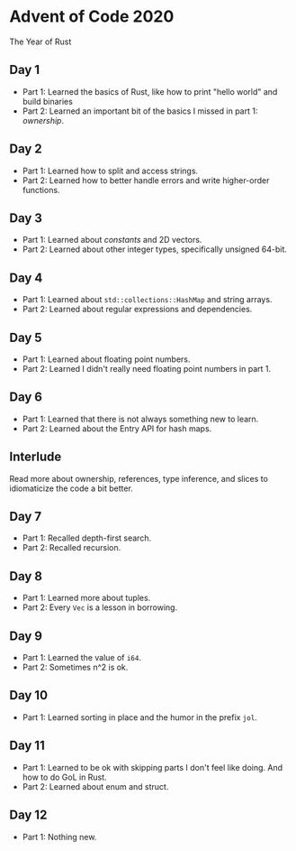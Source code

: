 # Advent of Code 2020

The Year of Rust

## Day 1

* Part 1: Learned the basics of Rust, like how to print "hello world" and build binaries
* Part 2: Learned an important bit of the basics I missed in part 1: *ownership*.

## Day 2

* Part 1: Learned how to split and access strings.
* Part 2: Learned how to better handle errors and write higher-order functions.

## Day 3
* Part 1: Learned about *constants* and 2D vectors.
* Part 2: Learned about other integer types, specifically unsigned 64-bit.

## Day 4
* Part 1: Learned about `std::collections::HashMap` and string arrays.
* Part 2: Learned about regular expressions and dependencies.

## Day 5
* Part 1: Learned about floating point numbers.
* Part 2: Learned I didn't really need floating point numbers in part 1.

## Day 6
* Part 1: Learned that there is not always something new to learn.
* Part 2: Learned about the Entry API for hash maps.

## Interlude
Read more about ownership, references, type inference, and slices to idiomaticize the code a bit better.

## Day 7
* Part 1: Recalled depth-first search.
* Part 2: Recalled recursion.

## Day 8
* Part 1: Learned more about tuples.
* Part 2: Every `Vec` is a lesson in borrowing.

## Day 9
* Part 1: Learned the value of `i64`.
* Part 2: Sometimes n^2 is ok.

## Day 10
* Part 1: Learned sorting in place and the humor in the prefix `jol`.

## Day 11
* Part 1: Learned to be ok with skipping parts I don't feel like doing. And how to do GoL in Rust.
* Part 2: Learned about enum and struct.

## Day 12
* Part 1: Nothing new.